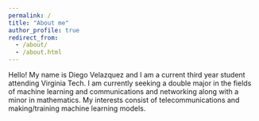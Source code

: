```yaml
---
permalink: /
title: "About me"
author_profile: true
redirect_from: 
  - /about/
  - /about.html
---
```


Hello! My name is Diego Velazquez and I am a current third year student attending Virginia Tech. I am currently seeking a double major in the fields of machine learning and communications and networking along with a minor in mathematics. My interests consist of telecommunications and making/training machine learning models.